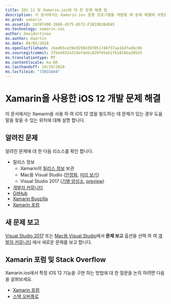 ```yaml
---
title: IOS 12 및 Xamarin.ios에 대 한 문제 해결 팁
description: 이 문서에서는 Xamarin.ios 응용 프로그램을 개발할 때 문제 해결에 사용할 수 있는 리소스를 설명 합니다. 알려진 문제, 새 문제 보고 및 기타 문제 해결 리소스에 대해 설명 합니다.
ms.prod: xamarin
ms.assetid: 24397498-2688-4575-A572-F1B19B1B4EA5
ms.technology: xamarin-ios
author: davidortinau
ms.author: daortin
ms.date: 09/05/2018
ms.openlocfilehash: cbed65ce39e9298d397051740737aa164fadbc0b
ms.sourcegitcommit: 2fbe4932a319af4ebc829f65eb1fb1816ba305d3
ms.translationtype: MT
ms.contentlocale: ko-KR
ms.lasthandoff: 10/29/2019
ms.locfileid: "73031844"
---
```

# <a name="troubleshooting-ios-12-development-with-xamarin"></a>Xamarin을 사용한 iOS 12 개발 문제 해결

이 문서에서는 Xamarin을 사용 하 여 iOS 12 앱을 빌드하는 데 문제가 있는 경우 도움말을 찾을 수 있는 위치에 대해 설명 합니다.

## <a name="known-issues"></a>알려진 문제

알려진 문제에 대 한 다음 리소스를 확인 합니다.

- 릴리스 정보
  - Xamarin의 [릴리스 정보](https://docs.microsoft.com/xamarin/ios/release-notes/) 보관
  - Mac용 Visual Studio ([안정화](https://docs.microsoft.com/visualstudio/releasenotes/vs2017-mac-relnotes), [미리 보기](https://docs.microsoft.com/visualstudio/releasenotes/vs2017-mac-preview-relnotes))
  - Visual Studio 2017 ([기병 양성소](https://docs.microsoft.com/visualstudio/releasenotes/vs2017-relnotes), [preview](https://docs.microsoft.com/visualstudio/releasenotes/vs2017-preview-relnotes))
- [개발자 커뮤니티](https://developercommunity.visualstudio.com/search.html)
- [GitHub](https://github.com/xamarin/xamarin-macios/issues)
- [Xamarin Bugzilla](https://bugzilla.xamarin.com/query.cgi?product=iOS)
- [Xamarin 포럼](https://forums.xamarin.com/categories/ios)

## <a name="report-a-new-issue"></a>새 문제 보고

[Visual Studio 2017](https://docs.microsoft.com/visualstudio/ide/how-to-report-a-problem-with-visual-studio-2017) 또는 [Mac용 Visual Studio](https://docs.microsoft.com/visualstudio/mac/report-a-problem)에서 **문제 보고** 옵션을 선택 하 여 [개발자 커뮤니티](https://developercommunity.visualstudio.com/spaces/8/index.html) 에서 새로운 문제를 보고 합니다.

## <a name="xamarin-forums-and-stack-overflow"></a>Xamarin 포럼 및 Stack Overflow

Xamarin.ios에서 특정 iOS 12 기능을 구현 하는 방법에 대 한 질문을 논의 하려면 다음을 살펴보세요.

- [Xamarin 포럼](https://forums.xamarin.com/categories/ios)
- [스택 오버플로](https://stackoverflow.com/search?tab=newest&q=xamarin)
